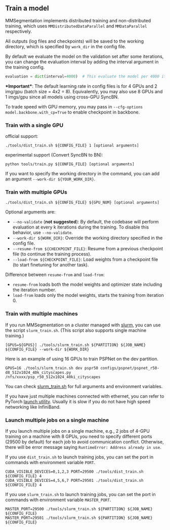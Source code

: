 ## Train a model

MMSegmentation implements distributed training and non-distributed training,
which uses `MMDistributedDataParallel` and `MMDataParallel` respectively.

All outputs (log files and checkpoints) will be saved to the working directory,
which is specified by `work_dir` in the config file.

By default we evaluate the model on the validation set after some iterations, you can change the evaluation interval by adding the interval argument in the training config.

```python
evaluation = dict(interval=4000)  # This evaluate the model per 4000 iterations.
```

**\*Important\***: The default learning rate in config files is for 4 GPUs and 2 img/gpu (batch size = 4x2 = 8).
Equivalently, you may also use 8 GPUs and 1 imgs/gpu since all models using cross-GPU SyncBN.

To trade speed with GPU memory, you may pass in `--cfg-options model.backbone.with_cp=True` to enable checkpoint in backbone.

### Train with a single GPU

official support:

```shell
./tools/dist_train.sh ${CONFIG_FILE} 1 [optional arguments]
```

experimental support (Convert SyncBN to BN):

```shell
python tools/train.py ${CONFIG_FILE} [optional arguments]
```

If you want to specify the working directory in the command, you can add an argument `--work-dir ${YOUR_WORK_DIR}`.

### Train with multiple GPUs

```shell
./tools/dist_train.sh ${CONFIG_FILE} ${GPU_NUM} [optional arguments]
```

Optional arguments are:

- `--no-validate` (**not suggested**): By default, the codebase will perform evaluation at every k iterations during the training. To disable this behavior, use `--no-validate`.
- `--work-dir ${WORK_DIR}`: Override the working directory specified in the config file.
- `--resume-from ${CHECKPOINT_FILE}`: Resume from a previous checkpoint file (to continue the training process).
- `--load-from ${CHECKPOINT_FILE}`: Load weights from a checkpoint file (to start finetuning for another task).

Difference between `resume-from` and `load-from`:

- `resume-from` loads both the model weights and optimizer state including the iteration number.
- `load-from` loads only the model weights, starts the training from iteration 0.

### Train with multiple machines

If you run MMSegmentation on a cluster managed with [slurm](https://slurm.schedmd.com/), you can use the script `slurm_train.sh`. (This script also supports single machine training.)

```shell
[GPUS=${GPUS}] ./tools/slurm_train.sh ${PARTITION} ${JOB_NAME} ${CONFIG_FILE} --work-dir ${WORK_DIR}
```

Here is an example of using 16 GPUs to train PSPNet on the dev partition.

```shell
GPUS=16 ./tools/slurm_train.sh dev pspr50 configs/pspnet/pspnet_r50-d8_512x1024_40k_cityscapes.py /nfs/xxxx/psp_r50_512x1024_40ki_cityscapes
```

You can check [slurm_train.sh](../tools/slurm_train.sh) for full arguments and environment variables.

If you have just multiple machines connected with ethernet, you can refer to
PyTorch [launch utility](https://pytorch.org/docs/stable/distributed.html#launch-utility).
Usually it is slow if you do not have high speed networking like InfiniBand.

### Launch multiple jobs on a single machine

If you launch multiple jobs on a single machine, e.g., 2 jobs of 4-GPU training on a machine with 8 GPUs,
you need to specify different ports (29500 by default) for each job to avoid communication conflict. Otherwise, there will be error message saying `RuntimeError: Address already in use`.

If you use `dist_train.sh` to launch training jobs, you can set the port in commands with environment variable `PORT`.

```shell
CUDA_VISIBLE_DEVICES=0,1,2,3 PORT=29500 ./tools/dist_train.sh ${CONFIG_FILE} 4
CUDA_VISIBLE_DEVICES=4,5,6,7 PORT=29501 ./tools/dist_train.sh ${CONFIG_FILE} 4
```

If you use `slurm_train.sh` to launch training jobs, you can set the port in commands with environment variable `MASTER_PORT`.

```shell
MASTER_PORT=29500 ./tools/slurm_train.sh ${PARTITION} ${JOB_NAME} ${CONFIG_FILE}
MASTER_PORT=29501 ./tools/slurm_train.sh ${PARTITION} ${JOB_NAME} ${CONFIG_FILE}
```
